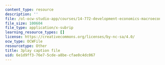 ```yaml
---
content_type: resource
description: ''
file: /ol-ocw-studio-app/courses/14-772-development-economics-macroeconomics-spring-2013/6e1d9ff376e75cdea8becfae0c4dc067_w7aOU0ZAJp0.vtt
file_size: 100604
file_type: application/x-subrip
learning_resource_types: []
license: https://creativecommons.org/licenses/by-nc-sa/4.0/
ocw_type: OCWFile
resourcetype: Other
title: 3play caption file
uid: 6e1d9ff3-76e7-5cde-a8be-cfae0c4dc067
---
```

